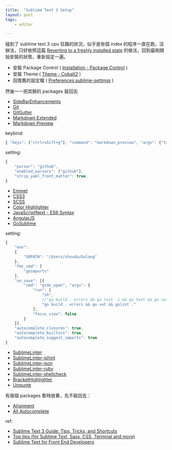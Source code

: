 ```yaml
---
title:  "Sublime Text 3 Setup"
layout: post
tags:
    - editor

---
```


碰到了 sublime text 3 cpu 狂飆的狀況，似乎是有個 index 的程序一直在跑，沒辦法，只好依照這篇 [Reverting to a freshly installed state](https://www.sublimetext.com/docs/3/revert.html) 的做法，回到最剛開始安裝的狀態，重新設定一遍。

* 安裝 Package Control ( [Installation - Package Control](https://packagecontrol.io/installation) )
* 安裝 Theme ( [Theme - Cobalt2](https://packagecontrol.io/packages/Theme%20-%20Cobalt2) )
* 回復舊的設定檔 ( [Preferences.sublime-settings](https://gist.github.com/shouda/183040a0d5d13d7e6a31) )

然後一一把其餘的 packages 裝回去

* [SideBarEnhancements](https://packagecontrol.io/packages/SideBarEnhancements)
* [Git](https://packagecontrol.io/packages/Git)
* [GitGutter](https://packagecontrol.io/packages/GitGutter)
* [Markdown Extended](https://packagecontrol.io/packages/Markdown%20Extended)
* [Markdown Preview](https://packagecontrol.io/packages/Markdown%20Preview)

keybind:

```javascript
{ "keys": ["ctrl+shift+g"], "command": "markdown_preview", "args": {"target": "browser", "parser":"github"} }
```

setting:

```javascript
{
    "parser": "github",
    "enabled_parsers": ["github"],
    "strip_yaml_front_matter": true,
}
```

* [Emmet](https://packagecontrol.io/packages/Emmet)
* [CSS3](https://packagecontrol.io/packages/CSS3)
* [SCSS](https://packagecontrol.io/packages/SCSS)
* [Color Highlighter](https://packagecontrol.io/packages/Color%20Highlighter)
* [JavaScriptNext - ES6 Syntax](https://packagecontrol.io/packages/JavaScriptNext%20-%20ES6%20Syntax)
* [AngularJS](https://packagecontrol.io/packages/AngularJS)
* [GoSublime](https://packagecontrol.io/packages/GoSublime)

setting:

```javascript
{
    "env":
    {
        "GOPATH": "/Users/shouda/Golang"
    },
    "fmt_cmd": [
        "goimports"
    ],
    "on_save": [{
        "cmd": "gs9o_open", "args": {
            "run": [
                "sh",
                //"go build . errors && go test -i && go test && go vet && golint ."
                "go build . errors && go vet && golint ."
            ],
            "focus_view": false
        }
    }],
    "autocomplete_closures": true,
    "autocomplete_builtins": true,
    "autocomplete_suggest_imports": true
}
```

* [SublimeLinter](https://packagecontrol.io/packages/SublimeLinter)
* [SublimeLinter-jshint](https://packagecontrol.io/packages/SublimeLinter-jshint)
* [SublimeLinter-json](https://packagecontrol.io/packages/SublimeLinter-json)
* [SublimeLinter-ruby](https://packagecontrol.io/packages/SublimeLinter-ruby)
* [SublimeLinter-shellcheck](https://packagecontrol.io/packages/SublimeLinter-shellcheck)
* [BracketHighlighter](https://packagecontrol.io/packages/BracketHighlighter)
* [Unquote](https://packagecontrol.io/packages/Unquote)

有兩個 packages 暫時放著，先不裝回去：

* [Alignment](https://packagecontrol.io/packages/Alignment)
* [All Autocomplete](https://packagecontrol.io/packages/All%20Autocomplete)

ref:

* [Sublime Text 3 Guide: Tips, Tricks, and Shortcuts](https://blog.generalassemb.ly/sublime-text-3-tips-tricks-shortcuts/)
* [Top tips (for Sublime Text, Sass, CSS, Terminal and more)](http://benfrain.com/top-tips-selection-unrelated-front-end-developer-tips/)
* [Sublime Text for Front End Developers](http://css-tricks.com/sublime-text-front-end-developers/)
